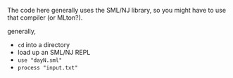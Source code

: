 The code here generally uses the SML/NJ library, so you might have to use that compiler (or MLton?).

generally,
- `cd` into a directory
- load up an SML/NJ REPL
- `use "dayN.sml"`
- `process "input.txt"`
